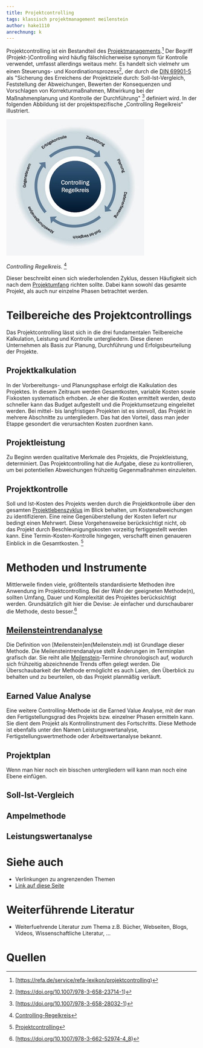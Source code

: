```yaml
---
title: Projektcontrolling
tags: klassisch projektmanagement meilenstein
author: hake1110
anrechnung: k
---
```


Projektcontrolling ist ein Bestandteil des [Projektmanagements](Projektmanagement.md).[^6] Der Begriff (Projekt-)Controlling wird häufig fälschlicherweise synonym für Kontrolle verwendet, umfasst allerdings weitaus mehr. Es handelt sich vielmehr um einen Steuerungs- und Koordinationsprozess[^4], der durch die [DIN 69901-5](https://de.wikipedia.org/wiki/DIN_69901) als "Sicherung des Erreichens der Projektziele durch: Soll-Ist-Vergleich, Feststellung der Abweichungen, Bewerten der Konsequenzen und Vorschlagen von Korrekturmaßnahmen, Mitwirkung bei der Maßnahmenplanung und Kontrolle der Durchführung" [^5]
definiert wird.
In der folgenden Abbildung ist der projektspezifische „Controlling Regelkreis“ illustriert.

![Controlling Regelkreis](Projektcontrolling/ControllingRegelkreis.jpg)

*Controlling Regelkreis.* [^3]

Dieser beschreibt einen sich wiederholenden Zyklus, dessen Häufigkeit sich nach dem [Projektumfang](Projektumfang.md) richten sollte. Dabei kann sowohl das gesamte Projekt, als auch nur einzelne Phasen betrachtet werden.

# Teilbereiche des Projektcontrollings 
Das Projektcontrolling lässt sich in die drei fundamentalen Teilbereiche Kalkulation, Leistung und Kontrolle untergliedern. Diese dienen Unternehmen als Basis zur Planung, Durchführung und Erfolgsbeurteilung der Projekte. 

## Projektkalkulation
In der Vorbereitungs- und Planungsphase erfolgt die Kalkulation des Projektes. In diesem Zeitraum werden Gesamtkosten, variable Kosten sowie Fixkosten systematisch erhoben. Je eher die Kosten ermittelt werden, desto schneller kann das Budget aufgestellt und die Projektumsetzung eingeleitet werden. Bei mittel- bis langfristigen Projekten ist es sinnvoll, das Projekt in mehrere Abschnitte zu untergliedern. Das hat den Vorteil, dass man jeder Etappe gesondert die verursachten Kosten zuordnen kann.

## Projektleistung
Zu Beginn werden qualitative Merkmale des Projekts, die Projektleistung, determiniert. Das Projektcontrolling hat die Aufgabe, diese zu kontrollieren, um bei potentiellen Abweichungen frühzeitig Gegenmaßnahmen einzuleiten.

## Projektkontrolle
Soll und Ist-Kosten des Projekts werden durch die Projektkontrolle über den gesamten [Projektlebenszyklus](Projektlebenszyklus.md) im Blick behalten, um Kostenabweichungen zu identifizieren. Eine reine Gegenüberstellung der Kosten liefert nur bedingt einen Mehrwert. Diese Vorgehensweise berücksichtigt nicht, ob das Projekt durch Beschleunigungskosten vorzeitig fertiggestellt werden kann. Eine Termin-Kosten-Kontrolle hingegen, verschafft einen genaueren Einblick in die Gesamtkosten. [^2]

# Methoden und Instrumente
Mittlerweile finden viele, größtenteils standardisierte Methoden ihre Anwendung im Projektcontrolling. Bei der Wahl der geeigneten Methode(n), sollten Umfang, Dauer und Komplexität des Projektes berücksichtigt werden. Grundsätzlich gilt hier die Devise: Je einfacher und durschaubarer die Methode, desto besser.[^7]

## [Meilensteintrendanalyse](Meilensteintrendanalyse.md)
Die Definition von [Meilenstein]en(Meilenstein.md) ist Grundlage dieser Methode. Die Meilensteintrendanalyse stellt Änderungen im Terminplan grafisch dar. Sie reiht alle [Meilenstein](Meilenstein.md)-Termine chronologisch auf, wodurch sich frühzeitig abzeichnende Trends offen gelegt werden. Die Überschaubarkeit der Methode ermöglicht es auch Laien, den Überblick zu behalten und zu beurteilen, ob das Projekt planmäßig verläuft.
## Earned Value Analyse
Eine weitere Controlling-Methode ist die Earned Value Analyse, mit der man den Fertigstellungsgrad des Projekts bzw. einzelner Phasen ermitteln kann. Sie dient dem Projekt als Kontrollinstrument des Fortschritts. Diese Methode ist ebenfalls unter den Namen Leistungswertanalyse, Fertigstellungswertmethode oder Arbeitswertanalyse bekannt.

## Projektplan

Wenn man hier noch ein bisschen untergliedern will kann man noch eine Ebene einfügen.

## Soll-Ist-Vergleich

## Ampelmethode

## Leistungswertanalyse

# Siehe auch

* Verlinkungen zu angrenzenden Themen
* [Link auf diese Seite](Projektcontrolling.md)

# Weiterführende Literatur

* Weiterfuehrende Literatur zum Thema z.B. Bücher, Webseiten, Blogs, Videos, Wissenschaftliche Literatur, ...
# Quellen

[^2]: [Projektcontrolling](https://refa.de/service/refa-lexikon/projektcontrolling)
[^3]: [Controlling-Regelkreis](https://www.projektmanagementhandbuch.de/handbuch/projektrealisierung/projektcontrolling/)
[^4]: [https://doi.org/10.1007/978-3-658-23714-1)
[^5]: [https://doi.org/10.1007/978-3-658-28032-1)
[^6]: [https://refa.de/service/refa-lexikon/projektcontrolling)
[^7]: [https://doi.org/10.1007/978-3-662-52974-4_8)

